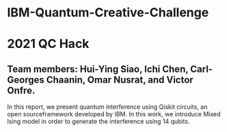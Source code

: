 # IBM-Quantum-Creative-Challenge
# 2021 QC Hack  
## Team members: Hui-Ying Siao, Ichi Chen, Carl-Georges Chaanin, Omar Nusrat, and Victor Onfre. 
In this report, we present quantum interference using Qiskit circuits, an open sourceframework developed by IBM. In this work, we introduce Mixed Ising model in order to generate the interference using 14 qubits.
